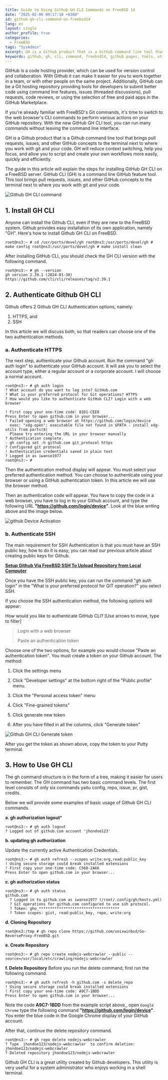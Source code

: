 ```yaml
---
title: Guide to Using Github GH CLI Commands on FreeBSD 14
date: "2025-02-06 09:17:10 +0300"
id: github-gh-cli-command-on-freebsd14
lang: en
layout: single
author_profile: true
categories:
  - FreeBSD
tags: "SysAdmin"
excerpt: GH is a Github product that is a Github command line tool that brings pull requests, issues, and other GitHub concepts
keywords: github, gh, cli, command, freebsd14, github pages, tools, utility
---
```


GitHub is a code hosting provider, which can be used for version control and collaboration. With Github it can make it easier for you to work together in a team, or with other people on the same project. Additionally, GitHub can be a Git hosting repository providing tools for developers to submit better code using command line features, issues (threaded discussions), pull requests, code reviews, or using the selection of free and paid apps in the GitHub Marketplace.  

If you're already familiar with FreeBSD's Git commands, it's time to switch to the web browser's CLI commands to perform various actions on your GitHub repository. With the new GitHub GH CLI tool, you can run many commands without leaving the command line interface.  

GH is a Github product that is a Github command line tool that brings pull requests, issues, and other GitHub concepts to the terminal next to where you work with git and your code. GH will reduce context switching, help you focus, and allow you to script and create your own workflows more easily, quickly and efficiently.  

The guide in this article will explain the steps for installing GitHub GH CLI on a FreeBSD server. GitHub CLI (GH) is a command line GitHub feature tool. This tool brings pull requests, issues, and other GitHub concepts to the terminal next to where you work with git and your code.

![Github GH CLI command](https://gitlab.com/unixbsdshell/unixbsdshell.gitlab.io/-/raw/main/img/13-Github_GH_CLI_command.jpg)


## 1. Install GH CLI
Anyone can install the Github CLI, even if they are new to the FreeBSD system. Github provides easy installation of its own application, namely "GH". Here's how to install Github GH CLI on FreeBSD.

```
root@ns3:~ # cd /usr/ports/devel/gh root@ns3:/usr/ports/devel/gh # make config root@ns3:/usr/ports/devel/gh # make install clean
```

After installing GitHub CLI, you should check the GH CLI version with the following command.

```
root@ns3:~ # gh --version
gh version 2.39.1 (2024-01-30)
https://github.com/cli/cli/releases/tag/v2.39.1
```

## 2. Authenticate Github GH CLI
Github offers 2 Github GH CLI Authentication options, namely:

1.  HTTPS, and
2.  SSH

In this article we will discuss both, so that readers can choose one of the two authentication methods.

### a. Authenticate HTTPS
The next step, authenticate your Github account. Run the command "gh auth login" to authenticate your GitHub account. It will ask you to select the account type, either a regular account or a corporate account. I will choose a normal account.

```
root@ns3:~ # gh auth login
? What account do you want to log into? GitHub.com
? What is your preferred protocol for Git operations? HTTPS
? How would you like to authenticate GitHub CLI? Login with a web browser

! First copy your one-time code: 81D1-CEE8
Press Enter to open github.com in your browser...
! Failed opening a web browser at https://github.com/login/device
  exec: "xdg-open": executable file not found in $PATH - install xdg-utils from ports(8)
  Please try entering the URL in your browser manually
? Authentication complete.
- gh config set -h github.com git_protocol https
? Configured git protocol
! Authentication credentials saved in plain text
? Logged in as iwanse1977
root@ns3:~ #
```

Then the authentication method display will appear. You must select your preferred authentication method. You can choose to authenticate using your browser or using a GitHub authentication token. In this article we will use the browser method.

Then an authentication code will appear. You have to copy the code in a web browser, you have to log in to your Github account, and type the following URL  **"https://github.com/login/device"**. Look at the blue writing above and the image below.

![github Device Activation](https://gitlab.com/unixbsdshell/unixbsdshell.gitlab.io/-/raw/main/img/13github_Device_Activation.jpg)

### b. Authenticate SSH
The main requirement for SSH Authentication is that you must have an SSH public key, how to do it is easy, you can read our previous article about creating public keys for Github.

**[Setup Github Via FreeBSD SSH To Upload Repository from Local Computer](https://penaadventure.com/en/freebsd/2025-01-10-github-via-freebsd-command-ssh-repository/)**  

Once you have the SSH public key, you can run the command "gh auth login" in the "What is your preferred protocol for GIT operation?" you select SSH.

If you choose the SSH authentication method, the following options will appear:  

How would you like to authenticate GitHub CLI? [Use arrows to move, type to filter]

> Login with a web browser
> 
> Paste an authentication token  

Choose one of the two options, for example you would choose "Paste an authentication token". You must create a token on your Github account. The method:

1. Click the settings menu

2. Click "Developer settings" at the bottom right of the "Public profile" menu.

3. Click the "Personal access token" menu

4. Click "Fine-grained tokens"

5. Click generate new token

6. After you have filled in all the columns, click "Generate token"


![Github GH CLI Generate token](https://gitlab.com/unixbsdshell/unixbsdshell.gitlab.io/-/raw/main/img/14Github_GH_CLI_Generate_token.jpg)


After you get the token as shown above, copy the token to your Putty terminal.

## 3. How to Use GH CLI
The gh command structure is in the form of a tree, making it easier for users to remember. The GH command has two basic command levels. The first level consists of only six commands yaitu config, repo, issue, pr, gist, credits.

Below we will provide some examples of basic usage of Github GH CLI commands.

**a. gh authorization logout***

```
root@ns3:~ # gh auth logout
? Logged out of github.com account 'jhondoe123'
```

**b. updating gh authorization**

Update the currently active Authentication Credentials.

```
root@ns3:~ # gh auth refresh --scopes write:org,read:public_key
! Using secure storage could break installed extensions
! First copy your one-time code: C568-2A66
Press Enter to open github.com in your browser...
```

**c. gh authorization status**

```
root@ns3:~ # gh auth status
github.com
  ? Logged in to github.com as iwanse1977 (/root/.config/gh/hosts.yml)
  ? Git operations for github.com configured to use ssh protocol.
  ? Token: gho_************************************
  ? Token scopes: gist, read:public_key, repo, write:org
```

**d. Cloning Repository**

```
root@ns3:/tmp # gh repo clone https://github.com/unixwinbsd/Go-ReverseProxy-FreeBSD.git
```  

**e. Create Repository**

```
root@ns3:~ # gh repo create nodejs-webcrawler --public --source=/usr/local/etc/crawling/nodejs-webcrawler
```
  
**f. Delete Repository**
Before you run the delete command, first run the following command.

```
root@ns3:~ # gh auth refresh -h github.com -s delete_repo
! Using secure storage could break installed extensions
! First copy your one-time code: A9C7-1BDD
Press Enter to open github.com in your browser...
```

Note the code **A9C7-1BDD** from the example script above,, open `Google Chrome` type the following command  **"https://github.com/login/device"**. You enter the blue code in the Google Chrome display of your GitHub account.

After that, continue the delete repository command.

```
root@ns3:~ # gh repo delete nodejs-webcrawler
? Type  jhondoe123/nodejs-webcrawler  to confirm deletion:  jhondoe123/nodejs-webcrawler
? Deleted repository jhondoe123/nodejs-webcrawler
```

Github GH CLI is a great utility created by Github developers. This utility is very useful for a system administrator who enjoys working in a shell terminal.
